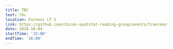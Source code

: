 ```yaml
---
title: TBC
text: tbc
location: Furness LT 2
link: https://github.com/chicas-spatstat-reading-group/events/tree/master/1stEvent
date: 2018-10-04
startTime: '15:00'
endTime: '16:00'
---
```

